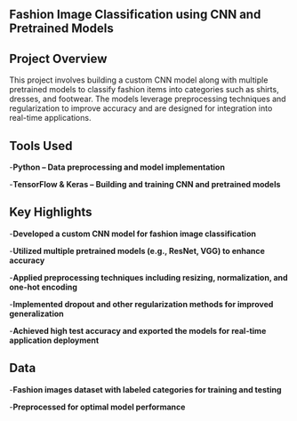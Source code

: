 ## Fashion Image Classification using CNN and Pretrained Models

## Project Overview

This project involves building a custom CNN model along with multiple pretrained models to classify fashion items into categories such as shirts, dresses, and footwear. The models leverage preprocessing techniques and regularization to improve accuracy and are designed for integration into real-time applications.

## Tools Used

-**Python – Data preprocessing and model implementation**

-**TensorFlow & Keras – Building and training CNN and pretrained models**

## Key Highlights

-**Developed a custom CNN model for fashion image classification**

-**Utilized multiple pretrained models (e.g., ResNet, VGG) to enhance accuracy**

-**Applied preprocessing techniques including resizing, normalization, and one-hot encoding**

-**Implemented dropout and other regularization methods for improved generalization**

-**Achieved high test accuracy and exported the models for real-time application deployment**

## Data

-**Fashion images dataset with labeled categories for training and testing**

-**Preprocessed for optimal model performance**
